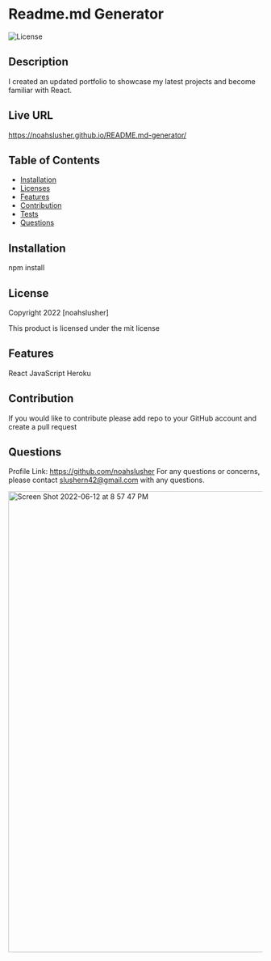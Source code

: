 # Readme.md Generator
  ![License](https://img.shields.io/badge/license-mit-blue.svg)
  ## Description
I created an updated portfolio to showcase my latest projects and become familiar with React.

  ## Live URL
  https://noahslusher.github.io/README.md-generator/

  ## Table of Contents
* [Installation](#Installation)
* [Licenses](#Licenses)
* [Features](#Features)
* [Contribution](#Contribution)
* [Tests](#Tests)
* [Questions](#Questions)


## Installation
  npm install

## License
  Copyright 2022 [noahslusher]
  
  This product is licensed under the mit license

## Features
  React
  JavaScript
  Heroku
  

## Contribution
  If you would like to contribute please add repo to your GitHub account and create a pull request
  

## Questions
  Profile Link: https://github.com/noahslusher
  For any questions or concerns, please contact slushern42@gmail.com with any questions.


<img width="912" alt="Screen Shot 2022-06-12 at 8 57 47 PM" src="https://user-images.githubusercontent.com/97577116/173271608-b46a5739-187b-4e5d-a18f-daec1bd64cf6.png">



